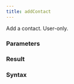 ```yaml
---
title: addContact
---
```


Add a contact. User-only.


### Parameters 



### Result 



### Syntax





